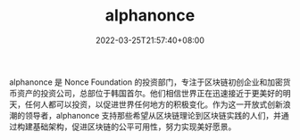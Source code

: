 ﻿---
weight: 
title: "alphanonce"
description: "alphanonce 是 Nonce Foundation 的投资部门，专注于区块链初创企业和加密货币资产的投资公司，总部位于韩国首尔"
date: 2022-03-25T21:57:40+08:00
lastmod: 2022-03-25T16:45:40+08:00
draft: false
authors: ["Metabd"]
featuredImage: "alphanonce.jpg"
link: ""
tags: ["投资机构","alphanonce"]
categories: ["navigation"]
navigation: ["投资机构"]
lightgallery: true
toc: true
pinned: false
recommend: false
recommend1: false
---
alphanonce 是 Nonce Foundation 的投资部门，专注于区块链初创企业和加密货币资产的投资公司，总部位于韩国首尔。他们相信世界正在迅速接近于更美好的明天，任何人都可以投资，以促进世界任何地方的积极变化。作为这一开放式创新浪潮的领导者，alphanonce 支持那些希望从区块链理论到区块链实践的人们，并通过构建基础架构，促进区块链的公平可用性，努力实现美好愿景。
